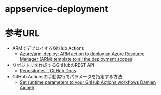 # appservice-deployment

# 参考URL

* ARMでデプロイするGitHub Actions
  * [Azure/arm-deploy: ARM action to deploy an Azure Resource Manager (ARM) template to all the deployment scopes](https://github.com/Azure/arm-deploy)
* リポジトリを作成するGitHubのREST API
  * [Repositories - GitHub Docs](https://docs.github.com/en/rest/repos/repos?apiVersion=2022-11-28#create-an-organization-repository)
* GitHub Actionsの手動実行でパラメータを指定する方法
  * [Set runtime parameters to your GitHub Actions workflows Damien Aicheh](https://damienaicheh.github.io/github/actions/2022/01/20/set-dynamic-parameters-github-workflows-en.html)